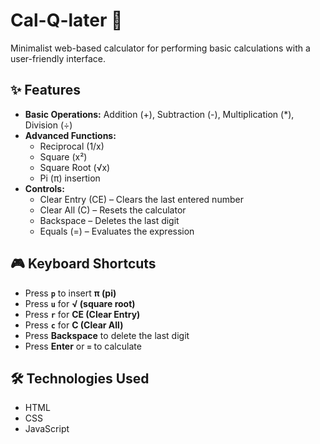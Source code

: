 # Cal-Q-later 🧮  

Minimalist web-based calculator for performing basic calculations with a user-friendly interface. 

## ✨ Features  
- **Basic Operations:** Addition (+), Subtraction (-), Multiplication (*), Division (÷)  
- **Advanced Functions:**  
  - Reciprocal (1/x)  
  - Square (x²)  
  - Square Root (√x)  
  - Pi (π) insertion  
- **Controls:**  
  - Clear Entry (CE) – Clears the last entered number  
  - Clear All (C) – Resets the calculator  
  - Backspace – Deletes the last digit  
  - Equals (=) – Evaluates the expression  

## 🎮 Keyboard Shortcuts  
- Press **`p`** to insert **π (pi)**  
- Press **`u`** for **√ (square root)**  
- Press **`r`** for **CE (Clear Entry)**  
- Press **`c`** for **C (Clear All)**  
- Press **Backspace** to delete the last digit  
- Press **Enter** or **`=`** to calculate  

## 🛠️ Technologies Used  
- HTML  
- CSS  
- JavaScript